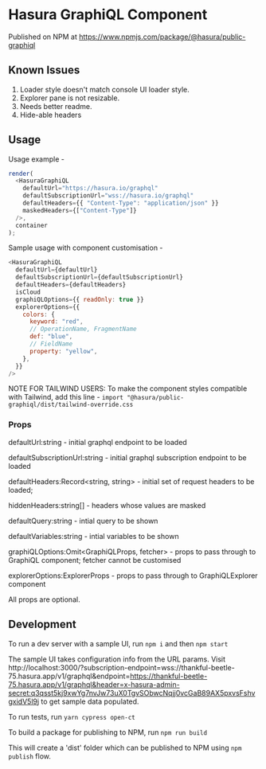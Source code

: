 # Hasura GraphiQL Component

Published on NPM at https://www.npmjs.com/package/@hasura/public-graphiql

## Known Issues

1. Loader style doesn't match console UI loader style.
2. Explorer pane is not resizable.
3. Needs better readme.
4. Hide-able headers

## Usage

Usage example -

```javascript
render(
  <HasuraGraphiQL
    defaultUrl="https://hasura.io/graphql"
    defaultSubscriptionUrl="wss://hasura.io/graphql"
    defaultHeaders={{ "Content-Type": "application/json" }}
    maskedHeaders={["Content-Type"]}
  />,
  container
);
```

Sample usage with component customisation -

```javascript
<HasuraGraphiQL
  defaultUrl={defaultUrl}
  defaultSubscriptionUrl={defaultSubscriptionUrl}
  defaultHeaders={defaultHeaders}
  isCloud
  graphiQLOptions={{ readOnly: true }}
  explorerOptions={{
    colors: {
      keyword: "red",
      // OperationName, FragmentName
      def: "blue",
      // FieldName
      property: "yellow",
    },
  }}
/>
```

NOTE FOR TAILWIND USERS: To make the component styles compatible with Tailwind, add this line - `import "@hasura/public-graphiql/dist/tailwind-override.css` 

### Props

defaultUrl:string - initial graphql endpoint to be loaded

defaultSubscriptionUrl:string - initial graphql subscription endpoint to be loaded

defaultHeaders:Record<string, string> - initial set of request headers to be loaded;

hiddenHeaders:string[] - headers whose values are masked

defaultQuery:string - intial query to be shown

defaultVariables:string - intial variables to be shown

graphiQLOptions:Omit<GraphiQLProps, fetcher> - props to pass through to GraphiQL component; fetcher cannot be customised

explorerOptions:ExplorerProps - props to pass through to GraphiQLExplorer component

All props are optional.

## Development

To run a dev server with a sample UI, run
`npm i` and then `npm start`

The sample UI takes configuration info from the URL params. Visit http://localhost:3000/?subscription-endpoint=wss://thankful-beetle-75.hasura.app/v1/graphql&endpoint=https://thankful-beetle-75.hasura.app/v1/graphql&header=x-hasura-admin-secret:q3qsst5kj9xwYg7nvJw73uX0TgvSObwcNqjj0vcGaB89AX5pxvsFshvgxidV5l9j to get sample data populated.

To run tests, run
`yarn cypress open-ct`

To build a package for publishing to NPM, run
`npm run build`

This will create a 'dist' folder which can be published to NPM using `npm publish` flow.

